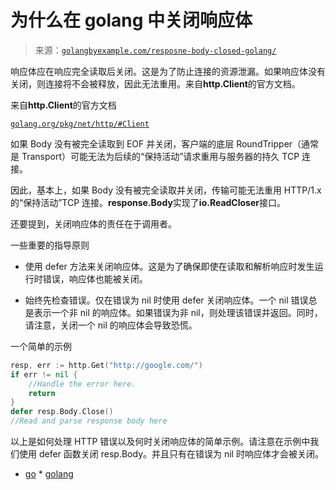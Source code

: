 <!--yml

类别：未分类

日期：2024-10-13 06:33:01

-->

# 为什么在 golang 中关闭响应体

> 来源：[`golangbyexample.com/resposne-body-closed-golang/`](https://golangbyexample.com/resposne-body-closed-golang/)

响应体应在响应完全读取后关闭。这是为了防止连接的资源泄漏。如果响应体没有关闭，则连接将不会被释放，因此无法重用。来自**http.Client**的官方文档。

来自**http.Client**的官方文档

[`golang.org/pkg/net/http/#Client`](https://golang.org/pkg/net/http/#Client)

如果 Body 没有被完全读取到 EOF 并关闭，客户端的底层 RoundTripper（通常是 Transport）可能无法为后续的“保持活动”请求重用与服务器的持久 TCP 连接。

因此，基本上，如果 Body 没有被完全读取并关闭，传输可能无法重用 HTTP/1.x 的“保持活动”TCP 连接。**response.Body**实现了**io.ReadCloser**接口。

还要提到，关闭响应体的责任在于调用者。

一些重要的指导原则

+   使用 defer 方法来关闭响应体。这是为了确保即使在读取和解析响应时发生运行时错误，响应体也能被关闭。

+   始终先检查错误。仅在错误为 nil 时使用 defer 关闭响应体。一个 nil 错误总是表示一个非 nil 的响应体。如果错误为非 nil，则处理该错误并返回。同时，请注意，关闭一个 nil 的响应体会导致恐慌。

一个简单的示例

```go
resp, err := http.Get("http://google.com/")
if err != nil {
    //Handle the error here.
    return
}
defer resp.Body.Close()
//Read and parse response body here
```

以上是如何处理 HTTP 错误以及何时关闭响应体的简单示例。请注意在示例中我们使用 defer 函数关闭 resp.Body。并且只有在错误为 nil 时响应体才会被关闭。

+   [go](https://golangbyexample.com/tag/go/) * [golang](https://golangbyexample.com/tag/golang/)
